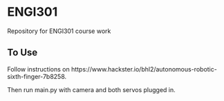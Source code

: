 <h1> ENGI301 </h1>
Repository for ENGI301 course work

<h2> To Use </h2>
Follow instructions on https://www.hackster.io/bhl2/autonomous-robotic-sixth-finger-7b8258. 

Then run main.py with camera and both servos plugged in. 

